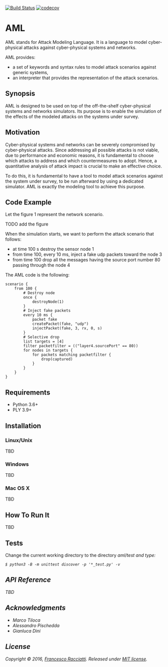 [![Build Status](https://travis-ci.org/francescoracciatti/aml.svg?branch=master)](https://travis-ci.org/francescoracciatti/aml)
[![codecov](https://codecov.io/gh/francescoracciatti/aml/branch/master/graph/badge.svg)](https://codecov.io/gh/francescoracciatti/aml)

# AML
AML stands for Attack Modeling Language. It is a language to model cyber-physical attacks against cyber-physical systems and networks.

AML provides:
* a set of keywords and syntax rules to model attack scenarios against generic systems,
* an interpreter that provides the representation of the attack scenarios.
 
## Synopsis
AML is designed to be used on top of the off-the-shelf cyber-physical systems and networks simulators.
Its purpose is to enable the simulation of the effects of the modeled attacks on the systems under survey.

## Motivation
Cyber-physical systems and networks can be severely compromised by cyber-physical attacks. 
Since addressing all possible attacks is not viable, due to performance and economic reasons, it is fundamental to choose which attacks to address and which countermeasures to adopt. Hence, a quantitative analysis of attack impact is crucial to make an effective choice.

To do this, it is fundamental to have a tool to model attack scenarios against the system under survey, to be run 
afterward by using a dedicated simulator. AML is exactly the modeling tool to achieve this purpose.


## Code Example
Let the figure 1 represent the network scenario.

TODO add the figure

When the simulation starts, we want to perform the attack scenario that follows:
* at time 100 s destroy the sensor node 1
* from time 100, every 10 ms, inject a fake udp packets toward the node 3
* from time 100 drop all the messages having the source port number 80 passing through the node 4

The AML code is the following:
```aml
scenario {
    from 100 {
        # Destroy node
        once {    
            destroyNode(1)
        }
        # Inject fake packets
        every 10 ms {
            packet fake
            createPacket(fake, "udp")
            injectPacket(fake, 3, rx, 0, s)
        }
        # Selective drop
        list targets = [4]
        filter packetfilter = (("layer4.sourcePort" == 80))
        for nodes in targets {
            for packets matching packetfilter {
                drop(captured)
            }
        }
    }
}
```

## Requirements
* Python 3.6+
* PLY 3.9+

## Installation
### Linux/Unix
TBD

### Windows
TBD

### Mac OS X
TBD

## How To Run It
TBD

## Tests
Change the current working directory to the directory <i>aml/test</t> and type:
```shell
$ python3 -B -m unittest discover -p '*_test.py' -v
```

## API Reference
TBD

## Acknowledgments
* Marco Tiloca
* Alessandro Pischedda
* Gianluca Dini

## License
Copyright © 2016, [Francesco Racciatti](https://github.com/francescoracciatti). 
Released under [MIT license](https://github.com/francescoracciatti/aml/blob/master/LICENSE).
